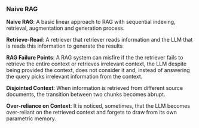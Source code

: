 ### Naive RAG

**Naive RAG**: A basic linear approach to RAG with sequential indexing, retrieval, augmentation and generation process.

**Retrieve-Read**: A retriever that retriever reads information and the LLM that is reads this information to generate the results

**RAG Failure Points**: A RAG system can misfire if the the retriever fails to retrieve the entire context or retrieves irrelevant context, the LLM despite being provided the context, does not consider it and, instead of answering the query picks irrelevant information from the context.

**Disjointed Context**: When information is retrieved from different source documents, the transition between two chunks becomes abrupt.

**Over-reliance on Context**: It is noticed, sometimes, that the LLM becomes over-reliant on the retrieved context and forgets to draw from its own parametric memory.